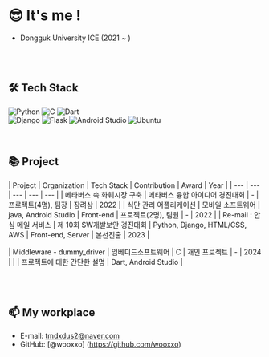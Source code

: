 # 😎 It's me !

- Dongguk University ICE (2021 ~ )

<br><br>
## 🛠 Tech Stack

![Python](https://img.shields.io/badge/Python-3766AB?style=flat-square&logo=Python&logoColor=white)
![C](https://img.shields.io/badge/C-A8B9CC?style=flat-square&logo=c&logoColor=white)
![Dart](https://img.shields.io/badge/Dart-0175C2?style=flat-square&logo=Dart&logoColor=white)
<br>
![Django](https://img.shields.io/badge/Django-092E20?style=flat-square&logo=Django&logoColor=white)
![Flask](https://img.shields.io/badge/Flask-000000?style=flat-square&logo=Flask&logoColor=white)
![Android Studio](https://img.shields.io/badge/Android_Studio-3DDC84?style=flat-square&logo=android-studio&logoColor=white)
![Ubuntu](https://img.shields.io/badge/Ubuntu-E95420?style=flat-square&logo=Ubuntu&logoColor=white)

<br>

## 📚 Project

| Project | Organization | Tech Stack | Contribution | Award | Year |
| --- | --- | --- | --- | --- |
| 메타버스 속 화훼시장 구축 | 메타버스 융합 아이디어 경진대회 | - | 프로젝트(4명), 팀장 | 장려상 | 2022 |
| 식단 관리 어플리케이션 | 모바일 소프트웨어 | java, Android Studio | Front-end | 프로젝트(2명), 팀원 | - | 2022 |
| Re-mail : 안심 메일 서비스 | 제 10회 SW개발보안 경진대회 | Python, Django, HTML/CSS, AWS | Front-end, Server | 본선진출 | 2023 |

| Middleware - dummy_driver | 임베디드소프트웨어 | C | 개인 프로젝트 | - | 2024 |
|  | 프로젝트에 대한 간단한 설명 | Dart, Android Studio | 

<br><br>
## 📫 My workplace
- E-mail: tmdxdus2@naver.com
- GitHub: [@wooxxo] (https://github.com/wooxxo)
